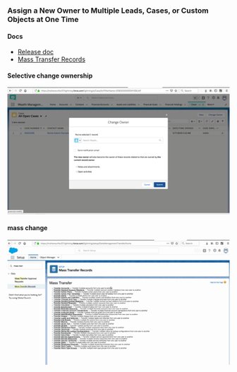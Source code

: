 ### Assign a New Owner to Multiple Leads, Cases, or Custom Objects at One Time

#### Docs
- [Release doc](https://releasenotes.docs.salesforce.com/en-us/winter19/release-notes/rn_lex_change_owner.htm)
- [Mass Transfer Records](https://help.salesforce.com/articleView?id=admin_transfer.htm&type=5)

#### Selective change ownership
<img src="img/change-ownership-1.png" alt="cases change-owner"/>

#### mass change 
<img src="img/mass-transfer-1.gif" alt="mass transfer"/>
